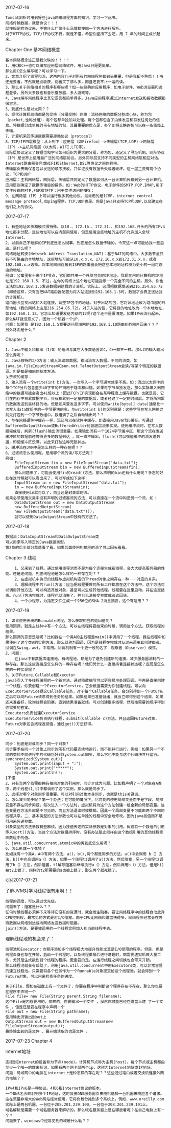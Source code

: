 2017-07-16
    
    Tomcat剖析时用到好些java网络编程方面的知识。学习一下此书。
    网络传输数据，就是协议！！！
    就按规定的协议来，不管什么厂家什么品牌都按同一个方法进行解析。
    对于HTTP协议，TCP/IP协议不行，就是不懂，希望你坚持下去吧，用_7_年的时间去成长起来。
Chapter One  基本网络概念

    基本网络概念这正是我欠缺的！！！！
    1、用C和C++也可以编写应用层网络软件，用Java只是更简单。
    那么用C怎么编写呢？可以学习一下。
    2、文章介绍了线程和流，这两内容几乎对所有的网络程序都到头重要，但是我却不熟悉！！书还是要看，不然就是没收获，别看买了那么多，而且还要不止一遍的读。
    3、那么关于网络相关的程序有哪些呢？如一些经典的应用程序，如电子邮件、Web浏览器和远程登录，另外大多数也有音乐播放器，多人游戏等。
    4、Java编写网络程序比其它语言都简单得多。Java应用程序通过Internet发送和接收数据都很容易。
    5、到底什么是以太网？？
    6、现代计算机网络都是包交换（分组交换）网络：流经网络的数据分割成小块，称为包（packet,也称分组），每个包都单独加以处理。每个包都包含了由谁发送和将发往何处的信息。将数据分成单独的带有地址的包，其最重要的优点是，多个即将交换的包可以在一条线缆上传输。
    7、计算机来回传递数据需要遵循协议（protocol）
    8、TCP/IP四层模型：从上到下：应用层（如Firefox）—>传输层(TCP,UDP)->网际层（IP）->主机网络层（以太网，WIFI,LTE等）。
    网际层协议定义了数据位和字节如何组织为更大的分组，称为包，还定义了寻址机制。网际协议（IP）是世界上使用最广泛的网络层协议。另外网际层支持不同类型的主机网络层相互对话。Internet路由器会完成WIFI和Ethernet,DSL等协议之间的转换。
    传输层负责确保各包以发送的顺序接收，并保证没有数据丢失或者破坏。这一层主要有两个协议，TCP和UDP
    应用层：主机网络层，网际层，传输层共同定义了数据如何从一台计算机传输到另一台计算机。应用层则确定了数据传输后的操作。如：Web的HTTP协议，电子邮件的SMTP,POP,IMAP,用于文件传输的FTP,FSP和TFTP；用于文件访问的NFS；
    9、在网际层（IP）上可以运行很多其他协议。最常用的是ICMP，internet control message protocol,如ping程序。TCP,UDP也是。但是java只支持TCP和UDP,以及建立在他们之上的协议。
2017-07-17
    
    1、有些地址区块和模式很特殊。以10.、172.16.、172.31.、和192.168.开头的所有IPv4地址都未分配。这些地址可以在内部网使用，但是使用这些地址的主机不允许加入全球Internet。
    2、以前自己不理解的IP到底是怎么回事，到底是怎么数据传输的，今天这一点可能给我一些启迪。是什么呢？
    网络地址转换(Network Address Translation,NAT)：基于NAT的网络中，大多数节点只有不可路由的本地地址，这些地址可能从10.x.x.x、172.16.x.x到172.31.x.x，或者192.168.x.x选择。将本地网络连接到ISP的路由器会把这些本地地址转换为更小的一组可路由的地址。
    例如：公寓里有十来个IP节点，它们都共用一个外部可见的IP地址。我现在用的计算机的IP地址是192.168.1.5，不过，在你的网络上这个地址可能指示一个完全不同的主机。另外，你也无法向192.168.1.5发送数据到达我的计算机。实际上，必须把数据发送到216.254.85.72（即使这样，只有当把NAT路由器配置为将入站连接到192.168.1.5时，数据才会真正送达我的计算机）。
    路由器会监视出站和入站连接，调整IP包中的地址。对于出站的包，它将源地址改为路由器的外部地址（我的网络上这是216.254.85.72）。对于入站的包，它将目的地址改为一个本地地址，如192.168.1.12。它怎么知道要发给内部的12呢?这个还不是很清楚。如果IPv6流行起来，那么NAT就没意义了，因为一个机器一个iP.
    问题：如果我 是192.168.1.5我要访问局域网的192.168.1.10路由到外网再回来？？？
    另外路由是什么？

Chapter 2
    
    1、Java中输入和输出（I/O）的组织与其它大多数语言如C，C++都不一样。那么C的输入输出怎么弄呢？
    2、Java独特的I/O方法：输入流读取数据，输出流写入数据。不同的流类，如java.io.FileInputStream和sun.net.TelnetOutputStream会读/写某个特定的数据源。但是都是相同的基本方法。
    关于流的缓存：
    3、输入流有一个write(int b)方法，一次写入一个字节通常效率不高。如：流出以太网卡的每个TCP分片包含至少40字节的开销用于路由和纠错。如果每字节单独发送，那么实际填入到网络中的数据可能会高出41倍以上！因此TCP/IP实现都会在某种程度上缓存数据。也就是说，它们在内存中积累数据字节，只有积累到一定量的数据后，或者经过了一定的时间后，才将所积累的数据发送到最终目的地。但是如果要发送多字节，可以使用write(byte[] data)通常比一次写入data数组中的一字节要快的多。与write(int b)的区别就是：这些字节在写入网络之前先打包到一个字节数组中。数组满了之后自动输出吗？？
    4、与在网络硬件中缓存一样，流还可以在软件中缓存，即直接用Java代码缓存。可通过BufferedOutputStream或BufferedWriter封装底层流来实现。使用缓冲流时，在写入数据完成后，刷新(flush)输出流很重要。如果输出流有一个1024字节缓冲区，那这个流在发送缓冲区的数据前还等待更多的数据到达 ，就一直不输出，flush()可以强迫缓冲的流发送数据，即使缓冲区没满，以此来打破这种死锁状态。
    5、缓冲流在JVM中是怎么样的一种存在呢？？
    6、过滤流怎么使用呢，是用哪个流的读/写方法呢？
    例如：
        FileInputStream fin = new FileInputStream("data.txt");
        BufferedInputStream bin = new BufferedInputStream(fin);
        那么问题来了，可能会使用fin的read()方法，那么声明的bin还有什么用呢？多态的好处在这时候就可以看出来了，可以写成如下这样：
        InputStream in = new FileInputStream("data.txt");
        in = new BufferedInputStream(in);
        直接使用in就可以了，而且还是封装后的流。
    如果必须使用父类中没有声明的过滤器流的方法，可以直接在一个流中构造另一个流，如：
        DataOutputStream out = new DataOutputStream(
        new BufferedOutputStream(
        new FileOutputStream("data.txt")));
        就可以使用DataOutputStream中独有的方法了。
2017-07-18
    
    数据流：DataInputStream和DataOutputStream类
    可以用来写入特定的Java数据类型。
    第2章的后半部分草草看了看，如果后面使用到相应的流了可以回头看看。

Chapter 3
    线程
    
        1、又来到了线程。通过使用线程池而不是为每个连接生成新线程，会大大提高服务器的性能。还是老问题，到底线程池是怎么样的一种存在呢？？
        2、在虚拟机中执行的线程与虚拟机构造的Thread对象之间存在一种一一对应的关系。
        3、理解线程中的run()方法：应当把线程要做的所有工作都放在这个方法中，这个方法可以调用其他方法，可以构造其他对象，甚至可以生成其他线程。线程要在这里启动，并在这里结束。run()方法完成时，线程也就消失了。并且无法接受参数或者返回值。
        4、一个小程序，为指定文件生成一个256位的SHA-2消息摘要，这个有啥用？？
2017-07-19
    
    1、如果使用传统的Runnable线程，怎么获取相应的返回值呢？
    使用回调，就是主线种中有一个方法，可以在线程将要结束的时候，调用这个方法，获取线程的结果。
    那么回调的意思是啥呢？比如我在一个类A的主线程里main()中调用了一个线程，我在线程中如果使用了这个类A的实例方法，那么就称为回调，因为是线程在完成时反过来调用其创建都者。
    回调在Swing，awt，中常用。回调机制有一个更一般的名字：观察者（Observer）模式。
    2、问题：
        在java中有数据库连接池，有线程池，都是为了避免创建新的连接，减少服务器消耗的一种存在，那么这些连接是怎么样的一种存在呢？他们凭什么一直维持着连接状态呢？底层是怎么样的一种实现呢？
    3、关于Future,Callable和Executor
    java5引入了多线程编程的一个新方法，通过隐藏细节可以更容易地处理回调。不再是直接创建一个线程，你要创建一个ExecutorService，它会根据需要为你创建线程，可以向ExecutorService提交Callable任务，对于每个Callable任务，会分别得到一个Future。之后可以向Future请求得到任务的结果。如果结果已准备就绪，就会立即得到这个结果，如果还未准备好，轮询线程会阻塞，直到结果准备就绪。可以创建很多线程，然后按需要的顺序得到你需要的答案。
    Executors负责创建ExecutorService
    ExecutorService负责执行线程，submit(Callable c)方法，并且返回Future对象，Future对象包含线程返回值，通过get()方法获得。
2017-07-20
    
    同步：到底是对谁同步？同一个对象?
    同步要求在同一个对象上同步的所有代码要连续地运行，而不能并行运行。例如：如果另一个不同的类和不同进程中的代码恰好对System.out同步，那么它也不能与这个代码块并行运行。
    synchronized(System.out){
        System.out.print(input + ":");
        System.out.print("*****");
        System.out.println();
    }不懂
    2、只有当两个线程都拥有相同对象的引用时，同步才成为问题。比如我声明了一个对象在A类中，两个线程t1,t2中都调用了这个实例，那么就是同步了。
    3、选择对哪个对象同步很重要。可以对引用对象本身同步，也就是this关键词。
    4、怎么减少同步呢？第一个办法：在可能的情况下，尽可能的使用局部变量而不是字段。局部变量不存在同步问题，每次进入一个方法时，虚拟机将为这个方法创建一组全新的局部变量。这些变量在方法外部是不可见的，而且方法退出时被撤销。因此一个局部变量不可能由两个不同的线程共享。二、基本类型的方法参数也可以在单独的线程中安全地修改。因为java按值而不是引用来传递参数。
    对象类型的方法参数有些麻烦，因为按值传递的实际参数是对象的引用。假设将一个数组的引用传入sort()方法，当这个方法对数组排序时，没有办法阻止同样由这个数组引用的其他线程修改数组中的值。
    5、java.util.concurrent.atomic中的类到底怎么用呢？
    6、怎么形成一个死锁？
    比如我有一个类A，A中有两个方法，a()，b(),两个都是同步的方法，a()中会调用 b（）方法，b()中也会调用a（）方法，如果一个线程t1调用了a()方法，然后阻塞，另一个线程t2调用了b（）方法，然后阻塞，t1解除阻塞后继续执行a（）方法，然后调用b（）方法，但是b()被t2上锁了，同样的t2所需要的a也被上锁了，那么两个就死锁了。
    
🇨🇳2017-07-21

了解JVM对学习线程很有用啊！！
    
    线程的调度，可以通过优先级。
    问题来了：阻塞是什么？？
    任何时候线程必须停下来等待它没有的资源时，就会发生阻塞。要让网络程序中的线程自动放弃CPU控制权，最常见的方式是对I/O阻塞。由于CPU比网络和磁盘快得多，网络程序经常会在等待数据从网络到达或向网络发送数据时阻塞。
    join()方法，是要被调用的一个线程实例加入到当前线程中去。

理解线程池的机会来了：

    线程池和Executor：向程序添加多个线程极大地提升性能尤其是I/O受限的程序。但是，但是线程自身也存在开销，启动一个线程时，以及线程撤销后进行清理时，都需要虚拟机做大量工作，尤其是生成数到百个线程的程序。更重要的是，在运行线程之间切换也会带来开销。
    那么线程池就会有帮助了，利用java.util.concurrent中的Executors类，可以非常容易的建立线程池。只需要将各个任务作为一个Runnable对象提交给这个线程池，就会得到一个Future对象，可以用来检查任务的进度。

    关于File，假如在磁盘上有一个文件了，你要在程序中判断这个程序存在不存在，那么你也要在程序中声明一个
    File file= new File(String parent,String filename);
    这个File是内存要用的，同样的，你要输出一个文件 ，虽然你可能已经在磁盘上建 了一个文件 ，但是还是要在程序中声明一个
    File out = new File(String pathname);
    使用输出流输出到out上
    OutputStream out = new BufferedOutputStream(new FileOutputStream(output));
    最终输出到的是文件 ，最开始读取的也是文件 。
2017-07-23
Chapter 4

Internet地址

    连接到Internet的设备称为节点(node)。计算机节点称为主机(host)。每个节点或主机都由至少一个唯一的数来标识，如果有两个网卡就两个ip，这称为Internet地址或IP地址。
    问题：局域网中的电脑在internet上是种怎样的存在呢？？这些通过路由或者交换机连接外网的电脑？？

    IPv4和IPv6是一种协议。4和6指Internet协议的版本。
    一个DNS名会映射到多个IP地址，这时就要DNS服务器负责随机选择一台机器来响应各个请求。这在流量非常大的Web网站经常使用，它将负载分摊到多个系统上。例如，www.oreilly.com实际上是两台机器，一台位于208.201.239.100，一台位于208.201.239.101上。
    域名解析是需要一个域名服务器来解析的。那么域名服务器上是在哪放着呢？在自己电脑上有一个？
    问题来了，windows中经常见到的域是什么勒？？

    